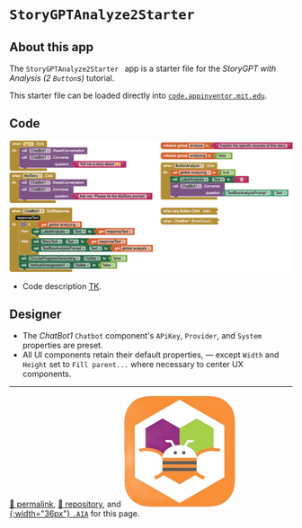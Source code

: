 # `StoryGPTAnalyze2Starter`

## About this app

The `StoryGPTAnalyze2Starter ` app is a starter file for the *StoryGPT with Analysis (2 `Button`s)* tutorial.

This starter file can be loaded directly into [`code.appinventor.mit.edu`]().

## Code

[![StoryGPTAnalyze2Starter blocks](./StoryGPTAnalyze2Starter.png)](https://github.com/dcpetty/mit-app-inventor/blob/master/StoryGPTAnalyze2Starter/StoryGPTAnalyze2Starter.png)

- Code description [TK](https://en.wikipedia.org/wiki/To_come_(publishing)).

## Designer

- The *ChatBot1* `Chatbot` component's `APiKey`, `Provider`, and `System` properties are preset.
- All UI components retain their default properties, &mdash; except `Width` and `Height` set to `Fill parent...` where necessary to center UX components.

<hr>

[&#128279; permalink](https://dcpetty.github.io/mit-app-inventor/StoryGPTAnalyze2Starter/), [&#128297; repository](https://github.com/dcpetty/mit-app-inventor/tree/master/StoryGPTAnalyze2Starter), and [![MIT AI2 logo](../mit-app-inventor-2-logo-200x200.png){:width="36px"} `.AIA`](https://dcpetty.github.io/mit-app-inventor/StoryGPTAnalyze2Starter/StoryGPTAnalyze2Starter.aia) for this page.
